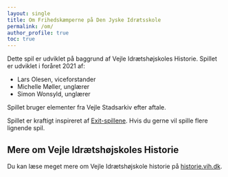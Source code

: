 ```yaml
---
layout: single
title: Om Frihedskæmperne på Den Jyske Idrætsskole
permalink: /om/
author_profile: true
toc: true
---
```


Dette spil er udviklet på baggrund af Vejle Idrætshøjskoles Historie. Spillet er udviklet i foråret 2021 af:

- Lars Olesen, viceforstander
- Michelle Møller, unglærer
- Simon Wonsyld, unglærer

Spillet bruger elementer fra Vejle Stadsarkiv efter aftale.

Spillet er kraftigt inspireret af [Exit-spillene](https://www.partner-ads.com/dk/klikbanner.php?partnerid=28187&bannerid=23754&htmlurl=https://www.coolstuff.dk/exit-the-game-escape-room-spil/17924). Hvis du gerne vil spille flere lignende spil.

## Mere om Vejle Idrætshøjskoles Historie

Du kan læse meget mere om Vejle Idrætshøjskole historie på [historie.vih.dk](https://historie.vih.dk).
